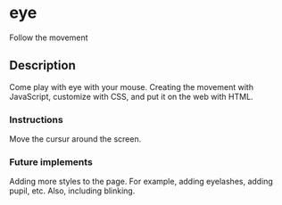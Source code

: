 # eye
Follow the movement
## Description
Come play with eye with your mouse. Creating the movement with JavaScript, customize with CSS, and put it on the web with HTML.
### Instructions
Move the cursur around the screen.
### Future implements
Adding more styles to the page. For example, adding eyelashes, adding pupil, etc. Also, including blinking. 
